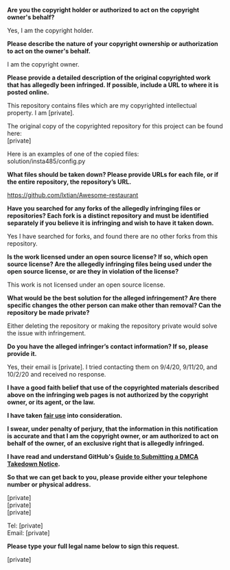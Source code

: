 **Are you the copyright holder or authorized to act on the copyright owner's behalf?**

Yes, I am the copyright holder.

**Please describe the nature of your copyright ownership or authorization to act on the owner's behalf.**

I am the copyright owner.

**Please provide a detailed description of the original copyrighted work that has allegedly been infringed. If possible, include a URL to where it is posted online.**

This repository contains files which are my copyrighted intellectual property. I am [private].

The original copy of the copyrighted repository for this project can be found here:  
[private] 

Here is an examples of one of the copied files:  
solution/insta485/config.py

**What files should be taken down? Please provide URLs for each file, or if the entire repository, the repository’s URL.**

https://github.com/lxtian/Awesome-restaurant

**Have you searched for any forks of the allegedly infringing files or repositories? Each fork is a distinct repository and must be identified separately if you believe it is infringing and wish to have it taken down.**

Yes I have searched for forks, and found there are no other forks from this repository.

**Is the work licensed under an open source license? If so, which open source license? Are the allegedly infringing files being used under the open source license, or are they in violation of the license?**

This work is not licensed under an open source license.

**What would be the best solution for the alleged infringement? Are there specific changes the other person can make other than removal? Can the repository be made private?**

Either deleting the repository or making the repository private would solve the issue with infringement.

**Do you have the alleged infringer’s contact information? If so, please provide it.**

Yes, their email is [private]. I tried contacting them on 9/4/20, 9/11/20, and 10/2/20 and received no response.

**I have a good faith belief that use of the copyrighted materials described above on the infringing web pages is not authorized by the copyright owner, or its agent, or the law.**

**I have taken <a href="https://www.lumendatabase.org/topics/22">fair use</a> into consideration.**

**I swear, under penalty of perjury, that the information in this notification is accurate and that I am the copyright owner, or am authorized to act on behalf of the owner, of an exclusive right that is allegedly infringed.**

**I have read and understand GitHub's <a href="https://docs.github.com/articles/guide-to-submitting-a-dmca-takedown-notice/">Guide to Submitting a DMCA Takedown Notice</a>.**

**So that we can get back to you, please provide either your telephone number or physical address.**

[private]  
[private]  
[private]  

Tel: [private]  
Email: [private]

**Please type your full legal name below to sign this request.**

[private]
